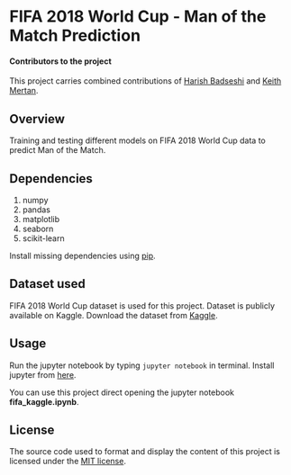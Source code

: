 # FIFA 2018 World Cup - Man of the Match Prediction

#### Contributors to the project
This project carries combined contributions of [Harish Badseshi](https://github.com/harishrb) and [Keith Mertan](https://github.com/kmertan).

## Overview
Training and testing different models on FIFA 2018 World Cup data to predict Man of the Match. 

## Dependencies
1. numpy
1. pandas
1. matplotlib
1. seaborn
1. scikit-learn

Install missing dependencies using [pip](https://pypi.org/project/pip/).

## Dataset used
FIFA 2018 World Cup dataset is used for this project. Dataset is publicly available on Kaggle. 
Download the dataset from [Kaggle](https://www.kaggle.com/mathan/fifa-2018-match-statistics).

## Usage
Run the jupyter notebook by typing ``jupyter notebook`` in terminal.
Install jupyter from [here](http://jupyter.readthedocs.io/en/latest/install.html).

You can use this project direct opening the jupyter notebook **fifa_kaggle.ipynb**.

## License
The source code used to format and display the content of this project is licensed under the [MIT license](https://opensource.org/licenses/mit-license.php).
